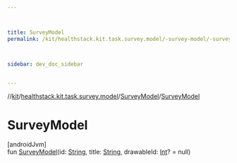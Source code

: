 ```yaml
---



title: SurveyModel
permalink: /kit/healthstack.kit.task.survey.model/-survey-model/-survey-model.html



sidebar: dev_doc_sidebar


---
```




//[kit](/kit.html)/[healthstack.kit.task.survey.model](../index.html)/[SurveyModel](index.html)/[SurveyModel](-survey-model.html)



# SurveyModel



[androidJvm]\
fun [SurveyModel](-survey-model.html)(id: [String](https://kotlinlang.org/api/latest/jvm/stdlib/kotlin/-string/index.html), title: [String](https://kotlinlang.org/api/latest/jvm/stdlib/kotlin/-string/index.html), drawableId: [Int](https://kotlinlang.org/api/latest/jvm/stdlib/kotlin/-int/index.html)? = null)






